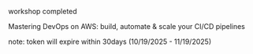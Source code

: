 workshop completed

Mastering DevOps on AWS: build, automate & scale your CI/CD pipelines

note: token will expire within 30days (10/19/2025 - 11/19/2025)
